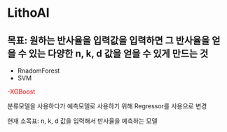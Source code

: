 # LithoAI

## 목표: 원하는 반사율을 입력값을 입력하면 그 반사율을 얻을 수 있는 다양한 n, k, d 값을 얻을 수 있게 만드는 것

 - RnadomForest
 - SVM

<span style="color:red">-XGBoost</span>

분류모델을 사용하다가 예측모델로 사용하기 위해 Regressor를 사용으로 변경

현재 소목표: n, k, d 값을 입력해서 반사율을 예측하는 모델

